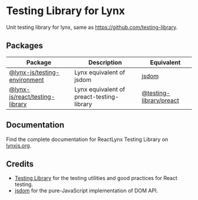 # Testing Library for Lynx

Unit testing library for lynx, same as https://github.com/testing-library.

## Packages

| Package                                                    | Description                               | Equivalent                                                                           |
| ---------------------------------------------------------- | ----------------------------------------- | ------------------------------------------------------------------------------------ |
| [@lynx-js/testing-environment](./lynx-environment/)        | Lynx equivalent of jsdom                  | [jsdom](https://github.com/jsdom/jsdom)                                              |
| [@lynx-js/react/testing-library](../react/testing-library) | Lynx equivalent of preact-testing-library | [@testing-library/preact](https://github.com/testing-library/preact-testing-library) |

## Documentation

Find the complete documentation for ReactLynx Testing Library on [lynxjs.org](https://lynxjs.org/react/reactlynx-testing-library.html).

## Credits

- [Testing Library](https://testing-library.com/) for the testing utilities and good practices for React testing.
- [jsdom](https://github.com/jsdom/jsdom) for the pure-JavaScript implementation of DOM API.

